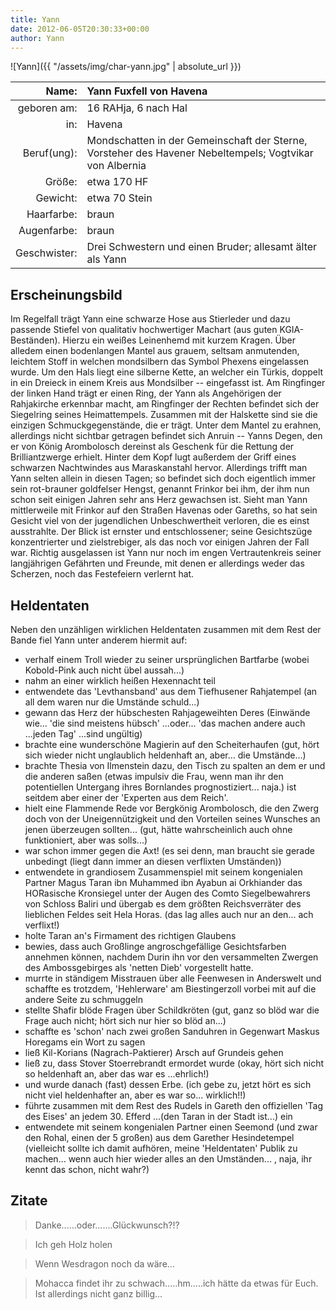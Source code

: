 ```yaml
---
title: Yann
date: 2012-06-05T20:30:33+00:00
author: Yann
---
```


![Yann]({{ "/assets/img/char-yann.jpg" | absolute_url }})

| Name:        | Yann Fuxfell von Havena                                                                                 |
| -----------: | :------------------------------------------------------------------------------------------------------ |
| geboren am:  | 16 RAHja, 6 nach Hal                                                                                    |
| in:          | Havena                                                                                                  |
| Beruf(ung):  | Mondschatten in der Gemeinschaft der Sterne, Vorsteher des Havener Nebeltempels; Vogtvikar von Albernia |
| Größe:       | etwa 170 HF                                                                                             |
| Gewicht:     | etwa 70 Stein                                                                                           |
| Haarfarbe:   | braun                                                                                                   |
| Augenfarbe:  | braun                                                                                                   |
| Geschwister: | Drei Schwestern und einen Bruder; allesamt älter als Yann                                               |

## Erscheinungsbild

Im Regelfall trägt Yann eine schwarze Hose aus Stierleder und dazu passende Stiefel von qualitativ hochwertiger Machart (aus guten KGIA-Beständen). Hierzu ein weißes Leinenhemd mit kurzem Kragen. Über alledem einen bodenlangen Mantel aus grauem, seltsam anmutenden, leichtem Stoff in welchen mondsilbern das Symbol Phexens eingelassen wurde. Um den Hals liegt eine silberne Kette, an welcher ein Türkis, doppelt in ein Dreieck in einem Kreis aus Mondsilber -- eingefasst ist. Am Ringfinger der linken Hand trägt er einen Ring, der Yann als Angehörigen der Rahjakirche erkennbar macht, am Ringfinger der Rechten befindet sich der Siegelring seines Heimattempels. Zusammen mit der Halskette sind sie die einzigen Schmuckgegenstände, die er trägt. Unter dem Mantel zu erahnen, allerdings nicht sichtbar getragen befindet sich Anruin -- Yanns Degen, den er von König Arombolosch dereinst als Geschenk für die Rettung der Brilliantzwerge erhielt. Hinter dem Kopf lugt außerdem der Griff eines schwarzen Nachtwindes aus Maraskanstahl hervor. Allerdings trifft man Yann selten allein in diesen Tagen; so befindet sich doch eigentlich immer sein rot-brauner goldfelser Hengst, genannt Frinkor bei ihm, der ihm nun schon seit einigen Jahren sehr ans Herz gewachsen ist. Sieht man Yann mittlerweile mit Frinkor auf den Straßen Havenas oder Gareths, so hat sein Gesicht viel von der jugendlichen Unbeschwertheit verloren, die es einst ausstrahlte. Der Blick ist ernster und entschlossener; seine Gesichtszüge konzentrierter und zielstrebiger, als das noch vor einigen Jahren der Fall war. Richtig ausgelassen ist Yann nur noch im engen Vertrautenkreis seiner langjährigen Gefährten und Freunde, mit denen er allerdings weder das Scherzen, noch das Festefeiern verlernt hat.

## Heldentaten

Neben den unzähligen wirklichen Heldentaten zusammen mit dem Rest der Bande fiel Yann unter anderem hiermit auf:

* verhalf einem Troll wieder zu seiner ursprünglichen Bartfarbe (wobei Kobold-Pink auch nicht übel aussah...)
* nahm an einer wirklich heißen Hexennacht teil
* entwendete das 'Levthansband' aus dem Tiefhusener Rahjatempel (an all dem waren nur die Umstände schuld...)
* gewann das Herz der hübschesten Rahjageweihten Deres (Einwände wie... 'die sind meistens hübsch' ...oder... 'das machen andere auch ...jeden Tag' ...sind ungültig)
* brachte eine wunderschöne Magierin auf den Scheiterhaufen (gut, hört sich wieder nicht unglaublich heldenhaft an, aber... die Umstände...)
* brachte Thesia von Ilmenstein dazu, den Tisch zu spalten an dem er und die anderen saßen (etwas impulsiv die Frau, wenn man ihr den potentiellen Untergang ihres Bornlandes prognostiziert... naja.) ist seitdem aber einer der 'Experten aus dem Reich'.
* hielt eine Flammende Rede vor Bergkönig Arombolosch, die den Zwerg doch von der Uneigennützigkeit und den Vorteilen seines Wunsches an jenen überzeugen sollten... (gut, hätte wahrscheinlich auch ohne funktioniert, aber was solls...)
* war schon immer gegen die Axt! (es sei denn, man braucht sie gerade unbedingt (liegt dann immer an diesen verflixten Umständen))
* entwendete in grandiosem Zusammenspiel mit seinem kongenialen Partner Magus Taran ibn Muhammed ibn Ayabun ai Orkhiander das HORasische Kronsiegel unter der Augen des Comto Siegelbewahrers von Schloss Baliri und übergab es dem größten Reichsverräter des lieblichen Feldes seit Hela Horas. (das lag alles auch nur an den... ach verflixt!)
* holte Taran an's Firmament des richtigen Glaubens
* bewies, dass auch Großlinge angroschgefällige Gesichtsfarben annehmen können, nachdem Durin ihn vor den versammelten Zwergen des Ambossgebirges als 'netten Dieb' vorgestellt hatte.
* murrte in ständigem Misstrauen über alle Feenwesen in Anderswelt und schaffte es trotzdem, 'Hehlerware' am Biestingerzoll vorbei mit auf die andere Seite zu schmuggeln
* stellte Shafir blöde Fragen über Schildkröten (gut, ganz so blöd war die Frage auch nicht; hört sich nur hier so blöd an...)
* schaffte es 'schon' nach zwei großen Sanduhren in Gegenwart Maskus Horegams ein Wort zu sagen
* ließ Kil-Korians (Nagrach-Paktierer) Arsch auf Grundeis gehen
* ließ zu, dass Stover Stoerrebrandt ermordet wurde (okay, hört sich nicht so heldenhaft an, aber das war es ...ehrlich!)
* und wurde danach (fast) dessen Erbe. (ich gebe zu, jetzt hört es sich nicht viel heldenhafter an, aber es war so... wirklich!!)
* führte zusammen mit dem Rest des Rudels in Gareth den offiziellen 'Tag des Eises' an jedem 30. Efferd ...(den Taran in der Stadt ist...) ein
* entwendete mit seinem kongenialen Partner einen Seemond (und zwar den Rohal, einen der 5 großen) aus dem Garether Hesindetempel (vielleicht sollte ich damit aufhören, meine 'Heldentaten' Publik zu machen... wenn auch hier wieder alles an den Umständen... , naja, ihr kennt das schon, nicht wahr?)

## Zitate

> Danke......oder.......Glückwunsch?!?

> Ich geh Holz holen

> Wenn Wesdragon noch da wäre...

> Mohacca findet ihr zu schwach.....hm.....ich hätte da etwas für Euch. Ist allerdings nicht ganz billig...
